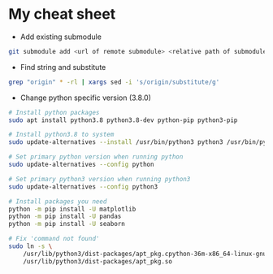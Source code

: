 # My cheat sheet

* Add existing submodule
``` bash
git submodule add <url of remote submodule> <relative path of submodule>
```

* Find string and substitute
``` bash
grep "origin" * -rl | xargs sed -i 's/origin/substitute/g'
```

* Change python specific version (3.8.0)
``` bash
# Install python packages
sudo apt install python3.8 python3.8-dev python-pip python3-pip

# Install python3.8 to system
sudo update-alternatives --install /usr/bin/python3 python3 /usr/bin/python3.8 0

# Set primary python version when running python
sudo update-alternatives --config python

# Set primary python3 version when running python3
sudo update-alternatives --config python3

# Install packages you need
python -m pip install -U matplotlib
python -m pip install -U pandas
python -m pip install -U seaborn

# Fix 'command not found'
sudo ln -s \
	/usr/lib/python3/dist-packages/apt_pkg.cpython-36m-x86_64-linux-gnu.so \
	/usr/lib/python3/dist-packages/apt_pkg.so
```
